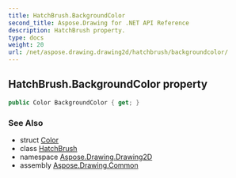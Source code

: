 ```yaml
---
title: HatchBrush.BackgroundColor
second_title: Aspose.Drawing for .NET API Reference
description: HatchBrush property. 
type: docs
weight: 20
url: /net/aspose.drawing.drawing2d/hatchbrush/backgroundcolor/
---
```

## HatchBrush.BackgroundColor property

```csharp
public Color BackgroundColor { get; }
```

### See Also

* struct [Color](../../../aspose.drawing/color/)
* class [HatchBrush](../)
* namespace [Aspose.Drawing.Drawing2D](../../hatchbrush/)
* assembly [Aspose.Drawing.Common](../../../)


